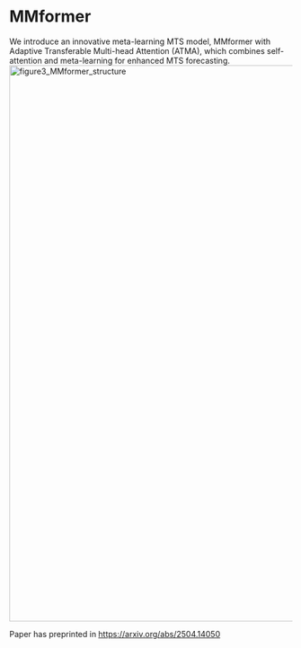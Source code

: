 # MMformer
We introduce an innovative meta-learning MTS model, MMformer with Adaptive Transferable Multi-head Attention (ATMA), which combines self-attention and meta-learning for enhanced MTS forecasting. 
<img width="3077" height="990" alt="figure3_MMformer_structure" src="https://github.com/user-attachments/assets/2a21dc5b-6f24-4d5d-941e-24de71636d28" />

Paper has preprinted in https://arxiv.org/abs/2504.14050
